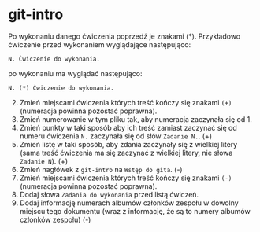 # git-intro

Po wykonaniu danego ćwiczenia poprzedź je znakami (*).
Przykładowo ćwiczenie przed wykonaniem wyglądające następująco:
```
N. Ćwiczenie do wykonania.
```
po wykonaniu ma wyglądać następująco:
```
N. (*) Ćwiczenie do wykonania.
```

2. Zmień miejscami ćwiczenia których treść kończy się znakami `(+)` (numeracja powinna pozostać poprawna).
3. Zmień numerowanie w tym pliku tak, aby numeracja zaczynała się od 1.
4. Zmień punkty w taki sposób aby ich treść zamiast zaczynać się od numeru ćwiczenia `N.` zaczynała się od słów `Zadanie N.`. (+) 
5. Zmień listę w taki sposób, aby zdania zaczynały się z wielkiej litery (sama treść ćwiczenia ma się zaczynać z wielkiej litery, nie słowa `Zadanie N`). (+)
6. Zmień nagłówek z `git-intro` na `Wstęp do gita`. (-)
7. Zmień miejscami ćwiczenia których treść kończy się znakami `(-)` (numeracja powinna pozostać poprawna).
8. Dodaj słowa `Zadania do wykonania` przed listą ćwiczeń.
9. Dodaj informację numerach albumów członków zespołu w dowolny miejscu tego dokumentu (wraz z informację, że są to numery albumów członków zespołu) (-)